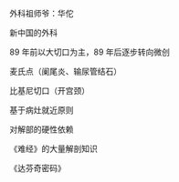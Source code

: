 外科祖师爷：华佗

新中国的外科

89 年前以大切口为主，89 年后逐步转向微创

麦氏点（阑尾炎、输尿管结石）

比基尼切口（开宫颈）

基于病灶就近原则

对解部的硬性依赖

《难经》的大量解剖知识

《达芬奇密码》